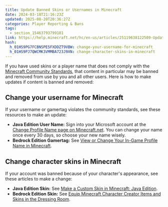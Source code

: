 ```yaml
---
title: Update Banned Skins or Usernames in Minecraft
date: 2024-03-18T21:16:23Z
updated: 2025-08-20T20:36:27Z
categories: Player Reporting & Bans
tags:
  - section_15463793799181
link: https://help.minecraft.net/hc/en-us/articles/25119638122509-Update-Banned-Skins-or-Usernames-in-Minecraft
hash:
  h_01HS9PG7FCBNSPE5FXDDZT9VBW: change-your-username-for-minecraft
  h_01HS9PJ7QWCMK3VMMBA723J9XN: change-character-skins-in-minecraft
---
```


If you have used skins or a player name that does not comply with the [Minecraft Community Standards](https://www.minecraft.net/en-us/community-standards), that content in particular may be banned and removed from use by you and all other users. Here is how to make updates if content is banned and removed:

## Change your username for Minecraft

If your username or gamertag violates the community standards, see these resources to make an update:

- **Java Edition User Name:** Sign into your Microsoft account at the [Change Profile Name page on Minecraft.net](https://www.minecraft.net/en-us/msaprofile/mygames/editprofile). You can change your name once every 30 days, so choose your new name wisely.
- **Bedrock Edition Gamertag:** See [View or Change Your In-Game Profile Name in Minecraft](../Manage-Your-Minecraft-Profile/View-or-Change-Your-In-Game-Profile-Name-in-Minecraft.md).

## Change character skins in Minecraft

If your account was banned because of your character's appearance, see these articles to make a change: 

- **Java Edition Skin:** See [Make a Custom Skin in Minecraft: Java Edition](../Minecraft-Game-Guides/Make-a-Custom-Skin-in-Minecraft-Java-Edition.md).
- **Bedrock Edition Skin:** See [Equip Minecraft Character Creator Items and Skins in the Dressing Room](../Managing-Marketplace-Content/Equip-Minecraft-Character-Creator-Items-and-Skins-in-the-Dressing-Room.md).

